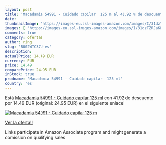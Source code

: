 ```yaml
---
layout: post
title: 'Macadamia 54991 - Cuidado capilar  125 m al 41.92 % de descuento'
date: 
thumbnailImage: 'https://images-eu.ssl-images-amazon.com/images/I/31dzTZRJaKL._SL200_.jpg'
images: [ 'https://images-eu.ssl-images-amazon.com/images/I/31dzTZRJaKL._SL200_.jpg' ]
comments: true
category: ofertas
author: ring
slug: 'B002WTC37U-es'
description:
actualPrice: 14.49 EUR
currency: EUR
price: 14.49
comparePrice: 24.95 EUR
inStock: true
prodname: 'Macadamia 54991 - Cuidado capilar  125 ml'
country: 'es'
---
```


Está [Macadamia 54991 - Cuidado capilar  125 ml](https://www.amazon.es/dp/B002WTC37U/?tag=tolees-21) con 41.92 de descuento por 14.49 EUR (original: 24.95 EUR) en el siguiente enlace!

[![Macadamia 54991 - Cuidado capilar  125 m](https://images-eu.ssl-images-amazon.com/images/I/31dzTZRJaKL._SL200_.jpg)](https://www.amazon.es/dp/B002WTC37U/?tag=tolees-21)

[Ver la oferta!!](https://www.amazon.es/dp/B002WTC37U/?tag=tolees-21)

Links participate in Amazon Associate program and might generate a comission on qualifying sales


